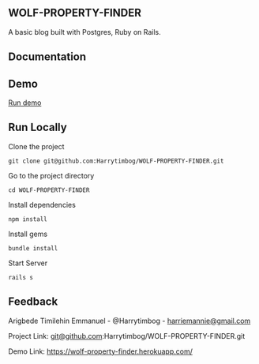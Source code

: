 ## WOLF-PROPERTY-FINDER
A basic blog built with Postgres, Ruby on Rails.

## Documentation     

## Demo    

[Run demo](https://wolf-property-finder.herokuapp.com/)

## Run Locally   

Clone the project

``` console
git clone git@github.com:Harrytimbog/WOLF-PROPERTY-FINDER.git
```

Go to the project directory

``` console
cd WOLF-PROPERTY-FINDER
```

Install dependencies

``` console
npm install
```

Install gems

``` console
bundle install
```

Start Server

``` console
rails s
```

## Feedback  

Arigbede Timilehin Emmanuel - @Harrytimbog - harriemannie@gmail.com

Project Link: git@github.com:Harrytimbog/WOLF-PROPERTY-FINDER.git

Demo Link: https://wolf-property-finder.herokuapp.com/
